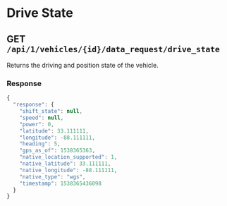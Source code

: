 # Drive State

## GET `/api/1/vehicles/{id}/data_request/drive_state`

Returns the driving and position state of the vehicle.

### Response

```javascript
{
  "response": {
    "shift_state": null,
    "speed": null,
    "power": 0,
    "latitude": 33.111111,
    "longitude": -88.111111,
    "heading": 5,
    "gps_as_of": 1538365363,
    "native_location_supported": 1,
    "native_latitude": 33.111111,
    "native_longitude": -88.111111,
    "native_type": "wgs",
    "timestamp": 1538365436098
  }
}
```

